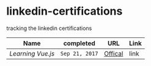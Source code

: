 # linkedin-certifications
tracking the linkedin certifications

Name | completed |  URL | Link
--- | --- | --- | --- | 
*Learning Vue.js* | `Sep 21, 2017` | [Offical](https://www.lynda.com/JavaScript-tutorials/Learning-Vue-js/562924-2.html) | link

